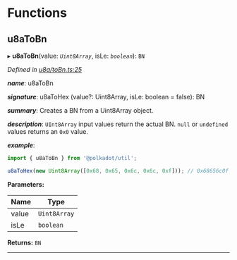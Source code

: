 

# Functions

<a id="u8atobn"></a>

##  u8aToBn

▸ **u8aToBn**(value: *`Uint8Array`*, isLe: *`boolean`*): `BN`

*Defined in [u8a/toBn.ts:25](https://github.com/polkadot-js/common/blob/2be211c/packages/util/src/u8a/toBn.ts#L25)*

*__name__*: u8aToBn

*__signature__*: u8aToHex (value?: Uint8Array, isLe: boolean = false): BN

*__summary__*: Creates a BN from a Uint8Array object.

*__description__*: `UInt8Array` input values return the actual BN. `null` or `undefined` values returns an `0x0` value.

*__example__*:   

```javascript
import { u8aToBn } from '@polkadot/util';

u8aToHex(new Uint8Array([0x68, 0x65, 0x6c, 0x6c, 0xf])); // 0x68656c0f
```

**Parameters:**

| Name | Type |
| ------ | ------ |
| value | `Uint8Array` |
| isLe | `boolean` |

**Returns:** `BN`

___

